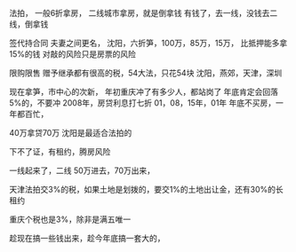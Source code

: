 
法拍，
一般6折拿房，
二线城市拿房，就是倒拿钱
有钱了，去一线，没钱去二线，倒拿钱

签代持合同
夫妻之间更名，
沈阳，六折笋，100万，85万，15万，
比抵押能多拿15%的钱
对敲的风险只是房票的风险

限购限售
赠予继承都有很高的税，54大法，只花54块
沈阳，燕郊，天津，深圳



现在拿笋，市中心的次新，
年初重庆冲了有多少人，都站岗了
年底肯定会回落5%的，不要冲
2008年，房贷利息打七折
01，08，15年，01年
年底不买房，一年都百忙，

40万拿贷70万
沈阳是最适合法拍的

下不了证，有租约，腾房风险

一线起来了，二线
50万进去，70万出来，



天津法拍交3%的税，如果土地是划拨的，要交1%的土地出让金，还有30%的长租约

重庆个税也是3%，除非是满五唯一

趁现在搞一些钱出来，趁今年底搞一套大的，


